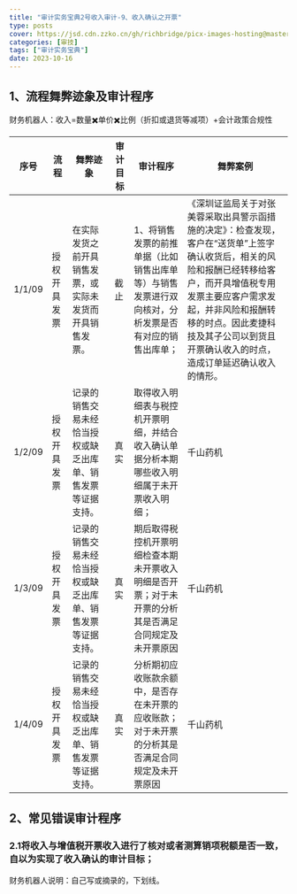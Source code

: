 ```yaml
---
title: "审计实务宝典2号收入审计-9、收入确认之开票"
type: posts
cover: https://jsd.cdn.zzko.cn/gh/richbridge/picx-images-hosting@master/thumbnail/audit.avif
categories: [审技]
tags: ["审计实务宝典"]
date: 2023-10-16
---
```

## 1、流程舞弊迹象及审计程序
财务机器人：收入=数量✖️单价✖️比例（折扣或退货等减项）+会计政策合规性


| 序号     | 流程     | 舞弊迹象                           | 审计目标 | 审计程序                                               | 舞弊案例                                                                                                                                     |
|--------|--------|--------------------------------|------|----------------------------------------------------|------------------------------------------------------------------------------------------------------------------------------------------|
| 1/1/09 | 授权开具发票 | 在实际发货之前开具销售发票，或实际未发货而开具销售发票。   | 截止   | 1、将销售发票的前推单据（比如销售出库单等）与销售发票进行双向核对，分析发票是否有对应的销售出库单； | 《深圳证监局关于对张美蓉采取出具警示函措施的决定》：检查发现，客户在“送货单”上签字确认收货后，相关的风险和报酬已经转移给客户，而开具增值税专用发票主要应客户需求发起，并非风险和报酬转移的时点。因此麦捷科技及其子公司以到货且开票确认收入的时点，造成订单延迟确认收入的情形。 |
| 1/2/09 | 授权开具发票 | 记录的销售交易未经恰当授权或缺乏出库单、销售发票等证据支持。 | 真实   | 取得收入明细表与税控机开票明细，并结合收入确认单据分析本期哪些收入明细属于未开票收入明细；      | 千山药机                                                                                                                                     |
| 1/3/09 | 授权开具发票 | 记录的销售交易未经恰当授权或缺乏出库单、销售发票等证据支持。 | 真实   | 期后取得税控机开票明细检查本期未开票收入明细是否开票；对于未开票的分析其是否满足合同规定及未开票原因 | 千山药机                                                                                                                                     |
| 1/4/09 | 授权开具发票 | 记录的销售交易未经恰当授权或缺乏出库单、销售发票等证据支持。 | 真实   | 分析期初应收账款余额中，是否存在未开票的应收账款；对于未开票的分析其是否满足合同规定及未开票原因   | 千山药机                                                                                                                                     |



## 2、常见错误审计程序
### 2.1将收入与增值税开票收入进行了核对或者测算销项税额是否一致，自以为实现了收入确认的审计目标；
财务机器人说明：自己写或摘录的，下划线。